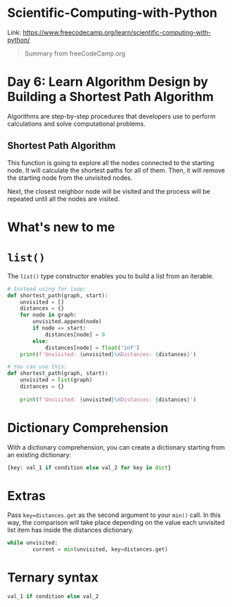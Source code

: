 # Scientific-Computing-with-Python
Link: https://www.freecodecamp.org/learn/scientific-computing-with-python/

 > Summary from freeCodeCamp.org

# Day 6: Learn Algorithm Design by Building a Shortest Path Algorithm
Algorithms are step-by-step procedures that developers use to perform calculations and solve computational problems.

## Shortest Path Algorithm
This function is going to explore all the nodes connected to the starting node. It will calculate the shortest paths for all of them. Then, it will remove the starting node from the unvisited nodes.

Next, the closest neighbor node will be visited and the process will be repeated until all the nodes are visited.

# What's new to me

# `list()`
The `list()` type constructor enables you to build a list from an iterable.

```python
# Instead using for loop:
def shortest_path(graph, start):
    unvisited = []
    distances = {}
    for node in graph:
        unvisited.append(node)
        if node == start:
            distances[node] = 0
        else:
            distances[node] = float('inf')
    print(f'Unvisited: {unvisited}\nDistances: {distances}')

# You can use this:
def shortest_path(graph, start):
    unvisited = list(graph)
    distances = {}
    
    print(f'Unvisited: {unvisited}\nDistances: {distances}')
```

# Dictionary Comprehension
With a dictionary comprehension, you can create a dictionary starting from an existing dictionary:
```python
{key: val_1 if condition else val_2 for key in dict}
```

# Extras
Pass `key=distances.get` as the second argument to your `min()` call. In this way, the comparison will take place depending on the value each unvisited list item has inside the distances dictionary.

```python
while unvisited:
        current = min(unvisited, key=distances.get)
```

# Ternary syntax
```python
val_1 if condition else val_2
```
